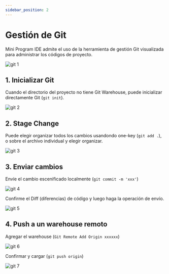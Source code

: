 ```yaml
---
sidebar_position: 2
---
```


# Gestión de Git

Mini Program IDE admite el uso de la herramienta de gestión Git visualizada para administrar los códigos de proyecto.

![git 1](./img/git1.png)

## 1. Inicializar Git
Cuando el directorio del proyecto no tiene Git Warehouse, puede inicializar directamente Git (```git init```).

![git 2](./img/git2.png)

## 2. Stage Change
Puede elegir organizar todos los cambios usandondo one-key (```git add .```), o sobre el archivo individual y elegir organizar.

![git 3](./img/git3.png)


## 3. Enviar cambios
Envíe el cambio escenificado localmente (```git commit -m 'xxx'```)

![git 4](./img/git4.png)

Confirme el Diff (diferencias) de código y luego haga la operación de envío.

![git 5](./img/git5.png)


## 4. Push a un warehouse remoto
Agregar el warehouse (```Git Remote Add Origin xxxxxx```)

![git 6](./img/git6.png)

Confirmar y cargar (```git push origin```)

![git 7](./img/git7.jpg)

